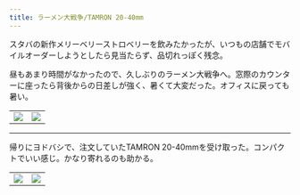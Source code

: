 ```yaml
---
title: ラーメン大戦争/TAMRON 20-40mm
---
```


スタバの新作メリーベリーストロベリーを飲みたかったが、いつもの店舗でモバイルオーダーしようとしたら見当たらず、品切れっぽく残念。

昼もあまり時間がなかったので、久しぶりのラーメン大戦争へ。窓際のカウンターに座ったら背後からの日差しが強く、暑くて大変だった。オフィスに戻っても暑い。

<table>
  <tr>
    <td><img src="https://photos.apkas.net/medium/202412/20241203-133812.webp" /></td>
    <td><img src="https://photos.apkas.net/medium/202412/20241203-135340.webp" /></td>
  </tr>
</table>

---

帰りにヨドバシで、注文していたTAMRON 20-40mmを受け取った。コンパクトでいい感じ。かなり寄れるのも助かる。

<table>
  <tr>
    <td><img src="https://photos.apkas.net/medium/202412/20241203-214124.webp" /></td>
    <td><img src="https://photos.apkas.net/medium/202412/20241203-214658.webp" /></td>
  </tr>
</table>
